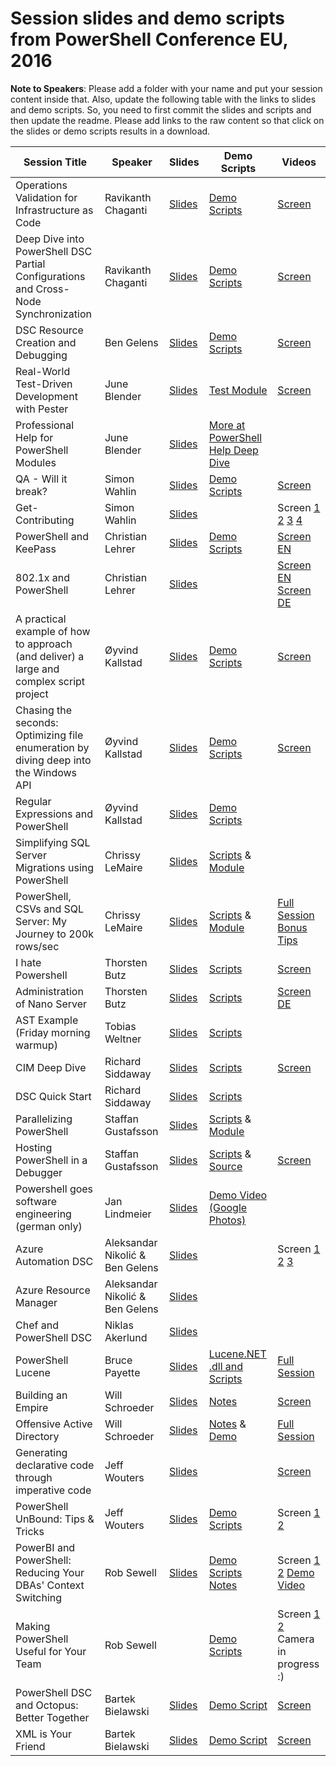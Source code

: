 # Session slides and demo scripts from PowerShell Conference EU, 2016

**Note to Speakers**: Please add a folder with your name and put your session content inside that. Also, update the following table with the links to slides and demo scripts. So, you need to first commit the slides and scripts and then update the readme. Please add links to the raw content so that click on the slides or demo scripts results in a download.

| Session Title  | Speaker | Slides | Demo Scripts | Videos |
| ------------- | ------------- | ------------- | ------------- | ------------- |
| Operations Validation for Infrastructure as Code  | Ravikanth Chaganti  | [Slides](https://github.com/psconfeu/2016/raw/master/Ravikanth%20Chaganti/OVF/psconfeu-2016_operations-validation-framework_Ravikanth-Chaganti.pptx)| [Demo Scripts](https://github.com/psconfeu/2016/raw/master/Ravikanth%20Chaganti/OVF/Demos.zip) | [Screen](https://www.youtube.com/watch?v=vmEeTBSWd5s)
| Deep Dive into PowerShell DSC Partial Configurations and Cross-Node Synchronization  | Ravikanth Chaganti  | [Slides](https://github.com/psconfeu/2016/raw/master/Ravikanth%20Chaganti/PCandCNS/psconfeu-2016_partial-config_cross-machice-sync_Ravikanth-Chaganti.pptx) | [Demo Scripts](https://github.com/psconfeu/2016/raw/master/Ravikanth%20Chaganti/PCandCNS/Demos.zip) | [Screen](https://www.youtube.com/watch?v=k1zHJZflS8Y)
| DSC Resource Creation and Debugging  | Ben Gelens  | [Slides](https://github.com/psconfeu/2016/raw/master/Ben%20Gelens/DSCResCreateDebug/DSC_Resource_Creation_and_Debugging.pptx) | [Demo Scripts](https://github.com/psconfeu/2016/raw/master/Ben%20Gelens/DSCResCreateDebug/Demos.zip) | [Screen](https://www.youtube.com/watch?v=O7OO8YQs5s0)
| Real-World Test-Driven Development with Pester | June Blender | [Slides](https://github.com/psconfeu/2016/blob/master/June%20Blender/RealWorldPesterTDD/PesterTDD-PSConfEU.pptx) | [Test Module](https://github.com/psconfeu/2016/blob/master/June%20Blender/RealWorldPesterTDD/ManageProfiles.zip) | [Screen](https://www.youtube.com/watch?v=gssAtCeMOoo)
| Professional Help for PowerShell Modules | June Blender | [Slides](https://github.com/psconfeu/2016/blob/master/June%20Blender/WritingHelpForPowerShellModules/ProfessionalHelpModules.pptx) | [More at PowerShell Help Deep Dive](https://github.com/juneb/PowerShellHelpDeepDive)|
| QA - Will it break? | Simon Wahlin | [Slides](https://github.com/psconfeu/2016/raw/master/Simon%20Wahlin/QA-Will%20It%20Break/QA-Will%20it%20beak.pptx) | [Demo Scripts](https://github.com/psconfeu/2016/raw/master/Simon%20Wahlin/QA-Will%20It%20Break/QA-WillItBreak.zip) | [Screen](https://www.youtube.com/watch?v=hLfFRjcbMTY)
| Get-Contributing | Simon Wahlin | [Slides](https://github.com/psconfeu/2016/raw/master/Simon%20Wahlin/Get-Contributing/Get-Contributing.pptx) | | Screen [1](https://www.youtube.com/watch?v=McQ8-3MmiUM) [2](https://www.youtube.com/watch?v=eB_uPu1eA94) [3](https://www.youtube.com/watch?v=eEncQDM-uLE) [4](https://www.youtube.com/watch?v=xMgypjIv-FM) | 
| PowerShell and KeePass | Christian Lehrer | [Slides](https://github.com/psconfeu/2016/blob/master/Christian%20Lehrer/PowerShell%2BKeePass/Slides-KeePass%2BPowerShell.zip) | [Demo Scripts](https://github.com/psconfeu/2016/blob/master/Christian%20Lehrer/PowerShell%2BKeePass/Scripts-KeePass%2BPowerShell.zip)  | [Screen EN](https://www.youtube.com/watch?v=LP5whIs42Jw) ||
| 802.1x and PowerShell | Christian Lehrer | [Slides](https://github.com/psconfeu/2016/blob/master/Christian%20Lehrer/802.1X/SystemCenterPowerShellandNAC.pptx)|  | [Screen EN](https://www.youtube.com/watch?v=q_LG--SKmwM) [Screen DE](https://www.youtube.com/watch?v=KbpKyClcL_Y) ||
| A practical example of how to approach (and deliver) a large and complex script project | Øyvind Kallstad | [Slides](https://github.com/psconfeu/2016/blob/master/%C3%98yvind%20Kallstad/ScriptProject/ok_PracticalScriptProject.pptx) | [Demo Scripts](https://github.com/psconfeu/2016/blob/master/%C3%98yvind%20Kallstad/ScriptProject/Move-HomeArea.ps1) | [Screen](https://www.youtube.com/watch?v=KVDGxMCKRzE) ||
| Chasing the seconds: Optimizing file enumeration by diving deep into the Windows API | Øyvind Kallstad | [Slides](https://github.com/psconfeu/2016/blob/master/%C3%98yvind%20Kallstad/ChasingTheSeconds/ok_ChasingTheSeconds.pptx) | [Demo Scripts](https://github.com/psconfeu/2016/blob/master/%C3%98yvind%20Kallstad/ChasingTheSeconds/ChasingTheSeconds_Demo.zip) | [Screen](https://www.youtube.com/watch?v=erwAsXZnQ58) ||
| Regular Expressions and PowerShell | Øyvind Kallstad | [Slides](https://github.com/psconfeu/2016/blob/master/%C3%98yvind%20Kallstad/RegEx/ok_Regex.pptx) | [Demo Scripts](https://github.com/psconfeu/2016/blob/master/%C3%98yvind%20Kallstad/RegEx/RegEx_Demo.zip) | ||
| Simplifying SQL Server Migrations using PowerShell | Chrissy LeMaire | [Slides](https://github.com/psconfeu/2016/raw/master/Chrissy%20LeMaire/SimplifyingSqlMigrations/psconfeu_lemaire_simplifying_redistrib.pptx) | [Scripts](https://github.com/psconfeu/2016/raw/master/Chrissy%20LeMaire/SimplifyingSqlMigrations/code.zip) &amp; [Module](https://github.com/ctrlbold/dbatools) | ||
| PowerShell, CSVs and SQL Server: My Journey to 200k rows/sec | Chrissy LeMaire | [Slides](https://github.com/psconfeu/2016/raw/master/Chrissy%20LeMaire/JourneyTo200k/psconfeu_lemaire_journey_redistrib.pptx) | [Scripts](https://github.com/psconfeu/2016/raw/master/Chrissy%20LeMaire/JourneyTo200k/code.zip) &amp; [Module](https://github.com/ctrlbold/SqlImportSpeedTest) | [Full Session](https://www.youtube.com/watch?v=Tz7A0vfZpRo) [Bonus Tips](https://www.youtube.com/watch?v=TbOYfkF9eYY) ||
| I hate Powershell | Thorsten Butz | [Slides](https://github.com/psconfeu/2016/raw/master/Thorsten%20Butz/iHatePowershell/psconfEU_iHatePoSh_thorstenbutz.pptx) | [Scripts](https://github.com/psconfeu/2016/raw/master/Thorsten%20Butz/iHatePowershell/Demo) | [Screen](https://www.youtube.com/watch?v=FryjGPJ_aFY)
| Administration of Nano Server | Thorsten Butz | [Slides](https://github.com/psconfeu/2016/raw/master/Thorsten%20Butz/Administration%20of%20Nano%20Server/psconfEU_nano_thorstenbutz.pptx) | [Scripts](https://github.com/psconfeu/2016/raw/master/Thorsten%20Butz/Administration%20of%20Nano%20Server/Demo/Demo.zip) | [Screen DE](https://www.youtube.com/watch?v=a3bLC9P6bLI) ||
| AST Example (Friday morning warmup)| Tobias Weltner | [Slides]() | [Scripts](https://github.com/psconfeu/2016/raw/master/Tobias%20Weltner/FridayWarmup) | ||
| CIM Deep Dive | Richard Siddaway | [Slides](https://github.com/psconfeu/2016/raw/master/Richard%20Siddaway/CIMDeepDive/CIMworkshopEU.pps) | [Scripts](https://github.com/psconfeu/2016/raw/master/Richard%20Siddaway/CIMDeepDive/Scripts.zip) | [Screen](https://www.youtube.com/watch?v=ry4DLGEyl-Y) ||
| DSC Quick Start | Richard Siddaway | [Slides](https://github.com/psconfeu/2016/raw/master/Richard%20Siddaway/DSCquickstart/DSCquickview.pps) | [Scripts](https://github.com/psconfeu/2016/raw/master/Richard%20Siddaway/DSCquickstart/Scripts.zip) | ||
| Parallelizing PowerShell | Staffan Gustafsson | [Slides](https://github.com/psconfeu/2016/raw/master/Staffan%20Gustafsson/ParallelizingPowerShell/Parallelizing_PowerShell.pptx) | [Scripts](https://github.com/psconfeu/2016/raw/master/Staffan%20Gustafsson/ParallelizingPowerShell/Parallel.zip) &amp; [Module](https://github.com/powercode/PSParallel) | ||
| Hosting PowerShell in a Debugger | Staffan Gustafsson | [Slides](https://github.com/psconfeu/2016/raw/master/Staffan%20Gustafsson/HostingPowerShellInDebugger/Hosting_PowerShell_in_a_Debugger.pptx) | [Scripts](https://github.com/psconfeu/2016/raw/master/Staffan%20Gustafsson/HostingPowerShellInDebugger/HostingPowerShellInADebugger.zip) &amp; [Source](https://github.com/powercode/PSExt) | [Screen](https://www.youtube.com/watch?v=oRZ4jPijwcg) ||
| Powershell goes software engineering (german only) | Jan Lindmeier | [Slides](https://github.com/psconfeu/2016/blob/master/Jan-Lindmeier/PowerShell%20goes%20Software%20Engineering_masterslide.pptx) | [Demo Video (Google Photos)](https://photos.google.com/share/AF1QipPQr81vojfH0AWPzOs6YsnxIjXkablZsohhiwarVr47CXy6t1zwZxnwxFg2VCNEkg?key=Yld5UWJfN19LVE5mMk1LSjhaTE5PRFpWck9BQWJB)
| Azure Automation DSC  | Aleksandar Nikolić & Ben Gelens  | [Slides](https://github.com/psconfeu/2016/raw/master/Ben%20Gelens/AADSC/Azure_Automation_DSC_v3.1.pptx) | | Screen [1](https://www.youtube.com/watch?v=roePaJTs5jw) [2](https://www.youtube.com/watch?v=ZKx-MfbsNdQ) [3](https://www.youtube.com/watch?v=tYefgjpWHhc) ||
| Azure Resource Manager  | Aleksandar Nikolić & Ben Gelens  | [Slides](https://github.com/psconfeu/2016/raw/master/Ben%20Gelens/ARM/ARM_v2.pptx) ||
| Chef and PowerShell DSC | Niklas Akerlund | [Slides](https://github.com/psconfeu/2016/blob/master/Niklas%20Akerlund/psconfeu_chef_DSC_niak.pdf)||
| PowerShell Lucene | Bruce Payette | [Slides](https://github.com/psconfeu/2016/blob/master/Bruce%20Payette/PowerShell%20Lucene/PowerShellLucene.pptx) | [Lucene.NET .dll and Scripts](https://github.com/psconfeu/2016/blob/master/Bruce%20Payette/PowerShell%20Lucene/Lucene.NET_and_examples.zip) | [Full Session](https://www.youtube.com/watch?v=WOEmlc3tkTU) ||
| Building an Empire | Will Schroeder | [Slides](https://github.com/psconfeu/2016/blob/master/Will%20Schroeder/BuildingAnEmpire/psconfeu_empire.pptx) | [Notes](https://github.com/psconfeu/2016/blob/master/Will%20Schroeder/BuildingAnEmpire/notes.txt) | [Screen](https://www.youtube.com/watch?v=OxHCvKafGhE) ||
| Offensive Active Directory | Will Schroeder | [Slides](https://github.com/psconfeu/2016/blob/master/Will%20Schroeder/OffensiveActiveDirectory/psconfeu_powerview.pptx) | [Notes](https://github.com/psconfeu/2016/blob/master/Will%20Schroeder/OffensiveActiveDirectory/notes.txt) &amp; [Demo](https://github.com/psconfeu/2016/blob/master/Will%20Schroeder/OffensiveActiveDirectory/demo.txt) | [Full Session](https://www.youtube.com/watch?v=6FrQDXKTRPQ) ||
| Generating declarative code through imperative code | Jeff Wouters | [Slides](https://github.com/psconfeu/2016/blob/master/Jeff%20Wouters/Generating%20declarative%20code%20through%20imperative%20code/Generating%20declarative%20code%20through%20imperative%20code.pptx) |  | [Screen](https://www.youtube.com/watch?v=WAFEi2vJdZc) ||
| PowerShell UnBound: Tips & Tricks | Jeff Wouters | [Slides](https://github.com/psconfeu/2016/blob/master/Jeff%20Wouters/PowerShell%20Tips%20%26%20Tricks/PowerShell%20Unbound%20-%20Tips%20%26%20Tricks.pptx) | [Demo Scripts](https://github.com/psconfeu/2016/blob/master/Jeff%20Wouters/PowerShell%20Tips%20%26%20Tricks/PowerShell%20Unbound.zip) | Screen [1](https://www.youtube.com/watch?v=pTC-IF9y1lQ) [2](https://www.youtube.com/watch?v=ntY6bssqJxk) ||
| PowerBI and PowerShell: Reducing Your DBAs' Context Switching | Rob Sewell | [Slides](https://github.com/psconfeu/2016/blob/master/Rob%20Sewell/PowerBI%20and%20PowerShell/PowerBI%20and%20PowerShell%20Reducing%20your%20DBAs%20context%20switching.pptx) | [Demo Scripts](https://github.com/psconfeu/2016/blob/master/Rob%20Sewell/PowerBI%20and%20PowerShell/PowerBI%20and%20PowerShell%20Reducing%20your%20DBAs%20context%20switching.zip) [Notes](https://github.com/psconfeu/2016/blob/master/Rob%20Sewell/PowerBI%20and%20PowerShell/PowerBI%20and%20PowerShell%20Reducing%20your%20DBAs%20context%20switching.docx) | Screen [1](https://www.youtube.com/watch?v=9BKlrOjMWXk) [2](https://www.youtube.com/watch?v=KIsPXCeIlJw) [Demo Video](https://github.com/psconfeu/2016/blob/master/Rob%20Sewell/PowerBI%20and%20PowerShell/PowerBI%20and%20PowerShell%20Reducing%20your%20DBAs%20context%20switching.webm) ||
| Making PowerShell Useful for Your Team | Rob Sewell |  | [Demo Scripts](https://github.com/psconfeu/2016/blob/master/Rob%20Sewell/Making%20PowerShell%20Useful%20for%20Your%20Team/Making%20PowerShell%20Useful%20for%20Your%20Team.zip) | Screen [1](https://www.youtube.com/watch?v=cPjVY0fcQek) [2](https://www.youtube.com/watch?v=P7Dz3I6ud-8) Camera in progress :) ||
| PowerShell DSC and Octopus: Better Together | Bartek Bielawski | [Slides](https://github.com/psconfeu/2016/blob/master/Bartek%20Bielawski/DscOctopus/DSC%20and%20Octopus.pptx) | [Demo Script](https://github.com/psconfeu/2016/blob/master/Bartek%20Bielawski/DscOctopus/OctopusDemo.ps1) | [Screen](https://www.youtube.com/watch?v=q-1LuwnybUo) ||
| XML is Your Friend | Bartek Bielawski | [Slides](https://github.com/psconfeu/2016/blob/master/Bartek%20Bielawski/Xml/XML%20is%20your%20friend.pptx) | [Demo Script](https://github.com/psconfeu/2016/blob/master/Bartek%20Bielawski/Xml/Demo.ps1) | [Screen](https://www.youtube.com/watch?v=x3jPzCmKXII) ||